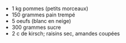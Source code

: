 * 1 kg pommes (petits morceaux)
* 150 grammes pain trempé
* 5 oeufs (blanc en neige)
* 300 grammes sucre
* 2 c de kirsch; raisins sec, amandes coupées 
